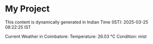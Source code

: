 # My Project

This content is dynamically generated in Indian Time (IST): 2025-03-25 08:22:25 IST


Current Weather in Coimbatore:
Temperature: 26.03 °C
Condition: mist

